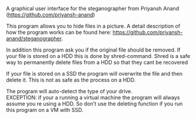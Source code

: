 A graphical user interface for the steganographer from Priyansh Anand (https://github.com/priyansh-anand) 

This program allows you to hide files in a picture. A detail description of how the program works can be found here: https://github.com/priyansh-anand/steganographer.

In addition this program ask you if the original file should be removed. 
If your file is stored on a HDD this is done by shred-command.  Shred is a safe way to permanently delete files from a HDD so that they cant be recovered

If your file is stored on a SSD the program will overwrite the file and then delete it. This is not as safe as the process on a HDD.

The program will auto-detect the type of your drive.  
EXCEPTION: if your a running a virtual machine the program will always assume you re using a HDD. So don’t use the deleting function if you run this program on a VM with SSD.


